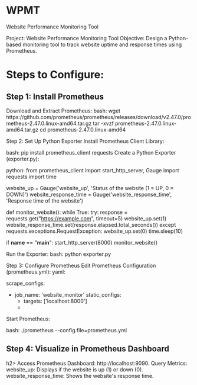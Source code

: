 # WPMT
Website Performance Monitoring Tool

Project: Website Performance Monitoring Tool
Objective:
Design a Python-based monitoring tool to track website uptime and response times using Prometheus.

<h1>Steps to Configure:</h1>
<h2>Step 1: Install Prometheus </h2>
Download and Extract Prometheus:
bash:
wget https://github.com/prometheus/prometheus/releases/download/v2.47.0/prometheus-2.47.0.linux-amd64.tar.gz
tar -xvzf prometheus-2.47.0.linux-amd64.tar.gz
cd prometheus-2.47.0.linux-amd64

Step 2: Set Up Python Exporter
Install Prometheus Client Library:

bash:
pip install prometheus_client requests
Create a Python Exporter (exporter.py):

python:
from prometheus_client import start_http_server, Gauge
import requests
import time

website_up = Gauge('website_up', 'Status of the website (1 = UP, 0 = DOWN)')
website_response_time = Gauge('website_response_time', 'Response time of the website')

def monitor_website():
    while True:
        try:
            response = requests.get("https://example.com", timeout=5)
            website_up.set(1)
            website_response_time.set(response.elapsed.total_seconds())
        except requests.exceptions.RequestException:
            website_up.set(0)
        time.sleep(10)

if __name__ == "__main__":
    start_http_server(8000)
    monitor_website()
    
Run the Exporter:
bash:
python exporter.py

Step 3: Configure Prometheus
Edit Prometheus Configuration (prometheus.yml):
yaml:

scrape_configs:
  - job_name: 'website_monitor'
    static_configs:
      - targets: ['localhost:8000']
      - 
Start Prometheus:

bash:
./prometheus --config.file=prometheus.yml

<h2> Step 4: Visualize in Prometheus Dashboard</h2>h2>
Access Prometheus Dashboard: http://localhost:9090.
Query Metrics:
website_up: Displays if the website is up (1) or down (0).
website_response_time: Shows the website's response time.
